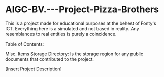 # AIGC-BV.---Project-Pizza-Brothers
This is a project made for educational purposes at the behest of Fonty's ICT. Everything here is a simulated and not based in reality. Any resemblances to real entities is purely a coincidence.

Table of Contents:

Misc. Items Storage Directory: Is the storage region for any public documents that contributed to the project.

[Insert Project Description]

